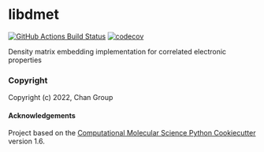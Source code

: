 libdmet
==============================
[//]: # (Badges)
[![GitHub Actions Build Status](https://github.com/REPLACE_WITH_OWNER_ACCOUNT/libdmet/workflows/CI/badge.svg)](https://github.com/REPLACE_WITH_OWNER_ACCOUNT/libdmet/actions?query=workflow%3ACI)
[![codecov](https://codecov.io/gh/REPLACE_WITH_OWNER_ACCOUNT/libdmet/branch/master/graph/badge.svg)](https://codecov.io/gh/REPLACE_WITH_OWNER_ACCOUNT/libdmet/branch/master)


Density matrix embedding implementation for correlated electronic properties

### Copyright

Copyright (c) 2022, Chan Group


#### Acknowledgements
 
Project based on the 
[Computational Molecular Science Python Cookiecutter](https://github.com/molssi/cookiecutter-cms) version 1.6.
